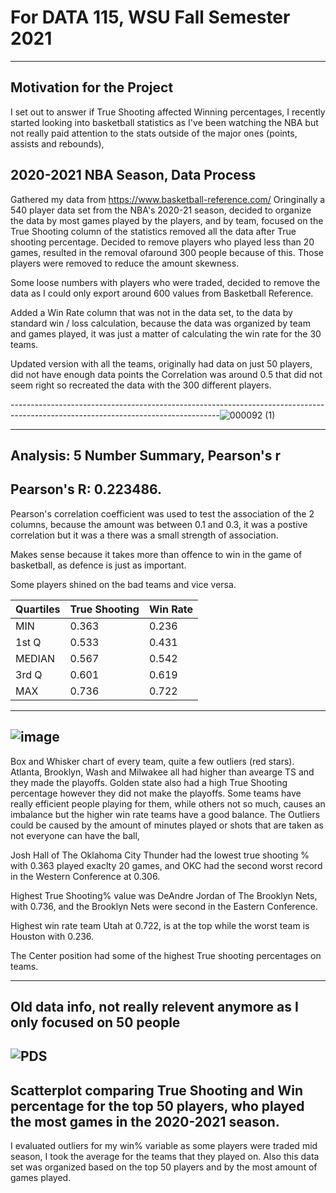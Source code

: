 # For DATA 115, WSU Fall Semester 2021
---------------------------------------------------------------------------------------------------------------------------------
Motivation for the Project
---------------------------------------------------------------------------------------------------------------------------------
I set out to answer if True Shooting affected Winning percentages, I recently started looking into basketball statistics as I've been watching the NBA but not really paid attention to the stats outside of the major ones (points, assists and rebounds), 

2020-2021 NBA Season, Data Process
----------------------------------------------------------------------------------------------------------------------------------
Gathered my data from https://www.basketball-reference.com/ 
Oringinally a 540 player data set from the NBA's 2020-21 season, decided to organize the data by most games played by the players, and by team, focused on the True Shooting column of the statistics removed all the data after True shooting percentage. Decided to remove players who played less than 20 games, resulted in the removal ofaround 300 people because of this. Those players were removed to reduce the amount skewness.

Some loose numbers with players who were traded, decided to remove the data as I could only export around 600 values from Basketball Reference.

Added a Win Rate column that was not in the data set, to the data by standard win / loss calculation, because the data was organized by team and games played, it was just a matter of calculating the win rate for the 30 teams.

Updated version with all the teams, originally had data on just 50 players, did not have enough data points the Correlation was around 0.5 that did not seem right so recreated the data with the 300 different players.

----------------------------------------------------------------------------------------------------------------------------------![000092 (1)](https://user-images.githubusercontent.com/91152880/144525428-38c892d7-a73d-402c-8a0c-3a2b4cafa84c.png)

-------------------------------------------------------------------------------------------------------------------------------
Analysis: 5 Number Summary, Pearson's r
-------------------------------------------------------------------------------------------------------------------------------
Pearson's R: 0.223486.
-------------------------------------------------------------------------------------------------------------------------------
Pearson's correlation coefficient was used to test the association of the 2 columns, because the amount was between 0.1 and 0.3, it was a postive correlation but it was a there was a small strength of association. 

Makes sense because it takes more than offence to win in the game of basketball, as defence is just as important.

Some players shined on the bad teams and vice versa.

|Quartiles|True Shooting |Win Rate |
|---------|--------------|---------|
|MIN|	  0.363	           |	0.236  |
|1st Q|	0.533            |  0.431  |
|MEDIAN|	0.567          |0.542    |
|3rd Q|	0.601		         |0.619    |
|MAX| 0.736		           | 0.722   |

--------------
![image](https://user-images.githubusercontent.com/91152880/144703315-766af838-15f6-442f-a192-7904ab8a55bb.png)
-----------------
Box and Whisker chart of every team, quite a few outliers (red stars).
Atlanta, Brooklyn, Wash and Milwakee all had higher than avearge TS and they made the playoffs. Golden state also had a high True Shooting percentage however they did not make the playoffs.
Some teams have really efficient people playing for them, while others not so much, causes an imbalance but the higher win rate teams have a good balance. 
The Outliers could be caused by the amount of minutes played or shots that are taken as not everyone can have the ball,

Josh Hall of The Oklahoma City Thunder had the lowest true shooting % with 0.363 played exaclty 20 games, and OKC had the second worst record in the Western Conference at 0.306.

Highest True Shooting% value was DeAndre Jordan of The Brooklyn Nets, with 0.736, and the Brooklyn Nets were second in the Eastern Conference.

Highest win rate team Utah at 0.722, is at the top while the worst team is Houston with 0.236. 

The Center position had some of the highest True shooting percentages on teams.

----------------------------------------------------------------------------------------------------------------------------------
Old data info, not really relevent anymore as I only focused on 50 people
----------------------------------------------------------------------------------------------------------------------------------
![PDS](https://user-images.githubusercontent.com/91152880/142282949-3ecde435-e6b0-46e8-a922-771906083eff.jpeg)
----------------------------------------------------------------------------------------------------------------------------------

Scatterplot comparing True Shooting and Win percentage for the top 50 players, who played the most games in the 2020-2021 season.
----------------------------------------------------------------------------------------------------------------------------------
I evaluated outliers for my win% variable as some players were traded mid season, I took the average for the teams that they played on. Also this data set was  organized based on the top 50 players and by the most amount of games played.
